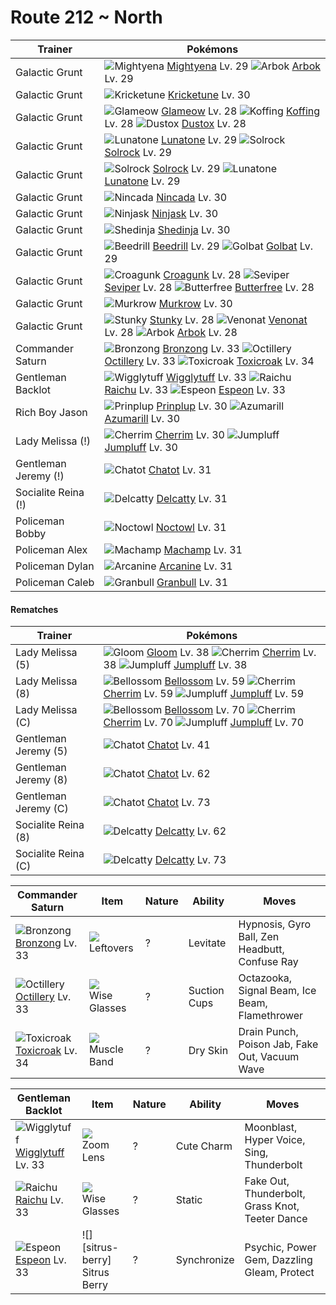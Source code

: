 # Route 212 ~ North

Trainer                    | Pokémons
---                        | ---
Galactic Grunt             | ![][262]  [Mightyena] Lv. 29  ![][024]  [Arbok] Lv. 29
Galactic Grunt             | ![][402]  [Kricketune] Lv. 30
Galactic Grunt             | ![][431]  [Glameow] Lv. 28  ![][109]  [Koffing] Lv. 28  ![][269]  [Dustox] Lv. 28
Galactic Grunt             | ![][337]  [Lunatone] Lv. 29  ![][338]  [Solrock] Lv. 29
Galactic Grunt             | ![][338]  [Solrock] Lv. 29  ![][337]  [Lunatone] Lv. 29
Galactic Grunt             | ![][290]  [Nincada] Lv. 30
Galactic Grunt             | ![][291]  [Ninjask] Lv. 30
Galactic Grunt             | ![][292]  [Shedinja] Lv. 30
Galactic Grunt             | ![][015]  [Beedrill] Lv. 29  ![][042]  [Golbat] Lv. 29
Galactic Grunt             | ![][453]  [Croagunk] Lv. 28  ![][336]  [Seviper] Lv. 28  ![][012]  [Butterfree] Lv. 28
Galactic Grunt             | ![][198]  [Murkrow] Lv. 30
Galactic Grunt             | ![][434]  [Stunky] Lv. 28  ![][048]  [Venonat] Lv. 28  ![][024]  [Arbok] Lv. 28
Commander Saturn           | ![][437]  [Bronzong] Lv. 33  ![][224]  [Octillery] Lv. 33  ![][454]  [Toxicroak] Lv. 34
Gentleman Backlot          | ![][040]  [Wigglytuff] Lv. 33  ![][026]  [Raichu] Lv. 33  ![][196]  [Espeon] Lv. 33
Rich Boy Jason             | ![][394]  [Prinplup] Lv. 30  ![][184]  [Azumarill] Lv. 30
Lady Melissa (!)           | ![][421]  [Cherrim] Lv. 30  ![][189]  [Jumpluff] Lv. 30
Gentleman Jeremy (!)       | ![][441]  [Chatot] Lv. 31
Socialite Reina (!)        | ![][301]  [Delcatty] Lv. 31
Policeman Bobby            | ![][164]  [Noctowl] Lv. 31
Policeman Alex             | ![][068]  [Machamp] Lv. 31
Policeman Dylan            | ![][059]  [Arcanine] Lv. 31
Policeman Caleb            | ![][210]  [Granbull] Lv. 31

#### Rematches

Trainer                    | Pokémons
---                        | ---
Lady Melissa (5)           | ![][044]  [Gloom] Lv. 38  ![][421]  [Cherrim] Lv. 38  ![][189]  [Jumpluff] Lv. 38
Lady Melissa (8)           | ![][182]  [Bellossom] Lv. 59  ![][421]  [Cherrim] Lv. 59  ![][189]  [Jumpluff] Lv. 59
Lady Melissa (C)           | ![][182]  [Bellossom] Lv. 70  ![][421]  [Cherrim] Lv. 70  ![][189]  [Jumpluff] Lv. 70
Gentleman Jeremy (5)       | ![][441]  [Chatot] Lv. 41
Gentleman Jeremy (8)       | ![][441]  [Chatot] Lv. 62
Gentleman Jeremy (C)       | ![][441]  [Chatot] Lv. 73
Socialite Reina (8)        | ![][301]  [Delcatty] Lv. 62
Socialite Reina (C)        | ![][301]  [Delcatty] Lv. 73

Commander Saturn   | Item         | Nature  | Ability       | Moves
---                | ---          | ---     | ---           | ---
![][437]<br> [Bronzong] Lv. 33        | ![][leftovers]<br> Leftovers            | ?        | Levitate            | Hypnosis, Gyro Ball, Zen Headbutt, Confuse Ray
![][224]<br> [Octillery] Lv. 33       | ![][wise-glasses]<br> Wise Glasses      | ?        | Suction Cups        | Octazooka, Signal Beam, Ice Beam, Flamethrower
![][454]<br> [Toxicroak] Lv. 34       | ![][muscle-band]<br> Muscle Band        | ?        | Dry Skin            | Drain Punch, Poison Jab, Fake Out, Vacuum Wave

Gentleman Backlot   | Item         | Nature  | Ability       | Moves
---                 | ---          | ---     | ---           | ---
![][040]<br> [Wigglytuff] Lv. 33      | ![][zoom-lens]<br> Zoom Lens            | ?        | Cute Charm          | Moonblast, Hyper Voice, Sing, Thunderbolt
![][026]<br> [Raichu] Lv. 33          | ![][wise-glasses]<br> Wise Glasses      | ?        | Static              | Fake Out, Thunderbolt, Grass Knot, Teeter Dance
![][196]<br> [Espeon] Lv. 33          | ![][sitrus-berry]<br> Sitrus Berry      | ?        | Synchronize         | Psychic, Power Gem, Dazzling Gleam, Protect


[012]: https://raw.githubusercontent.com/PokeAPI/sprites/master/sprites/pokemon/12.png "Butterfree"
[015]: https://raw.githubusercontent.com/PokeAPI/sprites/master/sprites/pokemon/15.png "Beedrill"
[024]: https://raw.githubusercontent.com/PokeAPI/sprites/master/sprites/pokemon/24.png "Arbok"
[026]: https://raw.githubusercontent.com/PokeAPI/sprites/master/sprites/pokemon/26.png "Raichu"
[040]: https://raw.githubusercontent.com/PokeAPI/sprites/master/sprites/pokemon/40.png "Wigglytuff"
[042]: https://raw.githubusercontent.com/PokeAPI/sprites/master/sprites/pokemon/42.png "Golbat"
[044]: https://raw.githubusercontent.com/PokeAPI/sprites/master/sprites/pokemon/44.png "Gloom"
[048]: https://raw.githubusercontent.com/PokeAPI/sprites/master/sprites/pokemon/48.png "Venonat"
[059]: https://raw.githubusercontent.com/PokeAPI/sprites/master/sprites/pokemon/59.png "Arcanine"
[068]: https://raw.githubusercontent.com/PokeAPI/sprites/master/sprites/pokemon/68.png "Machamp"
[109]: https://raw.githubusercontent.com/PokeAPI/sprites/master/sprites/pokemon/109.png "Koffing"
[164]: https://raw.githubusercontent.com/PokeAPI/sprites/master/sprites/pokemon/164.png "Noctowl"
[182]: https://raw.githubusercontent.com/PokeAPI/sprites/master/sprites/pokemon/182.png "Bellossom"
[184]: https://raw.githubusercontent.com/PokeAPI/sprites/master/sprites/pokemon/184.png "Azumarill"
[189]: https://raw.githubusercontent.com/PokeAPI/sprites/master/sprites/pokemon/189.png "Jumpluff"
[196]: https://raw.githubusercontent.com/PokeAPI/sprites/master/sprites/pokemon/196.png "Espeon"
[198]: https://raw.githubusercontent.com/PokeAPI/sprites/master/sprites/pokemon/198.png "Murkrow"
[210]: https://raw.githubusercontent.com/PokeAPI/sprites/master/sprites/pokemon/210.png "Granbull"
[224]: https://raw.githubusercontent.com/PokeAPI/sprites/master/sprites/pokemon/224.png "Octillery"
[262]: https://raw.githubusercontent.com/PokeAPI/sprites/master/sprites/pokemon/262.png "Mightyena"
[269]: https://raw.githubusercontent.com/PokeAPI/sprites/master/sprites/pokemon/269.png "Dustox"
[290]: https://raw.githubusercontent.com/PokeAPI/sprites/master/sprites/pokemon/290.png "Nincada"
[291]: https://raw.githubusercontent.com/PokeAPI/sprites/master/sprites/pokemon/291.png "Ninjask"
[292]: https://raw.githubusercontent.com/PokeAPI/sprites/master/sprites/pokemon/292.png "Shedinja"
[301]: https://raw.githubusercontent.com/PokeAPI/sprites/master/sprites/pokemon/301.png "Delcatty"
[336]: https://raw.githubusercontent.com/PokeAPI/sprites/master/sprites/pokemon/336.png "Seviper"
[337]: https://raw.githubusercontent.com/PokeAPI/sprites/master/sprites/pokemon/337.png "Lunatone"
[338]: https://raw.githubusercontent.com/PokeAPI/sprites/master/sprites/pokemon/338.png "Solrock"
[394]: https://raw.githubusercontent.com/PokeAPI/sprites/master/sprites/pokemon/394.png "Prinplup"
[402]: https://raw.githubusercontent.com/PokeAPI/sprites/master/sprites/pokemon/402.png "Kricketune"
[421]: https://raw.githubusercontent.com/PokeAPI/sprites/master/sprites/pokemon/421.png "Cherrim"
[431]: https://raw.githubusercontent.com/PokeAPI/sprites/master/sprites/pokemon/431.png "Glameow"
[434]: https://raw.githubusercontent.com/PokeAPI/sprites/master/sprites/pokemon/434.png "Stunky"
[437]: https://raw.githubusercontent.com/PokeAPI/sprites/master/sprites/pokemon/437.png "Bronzong"
[441]: https://raw.githubusercontent.com/PokeAPI/sprites/master/sprites/pokemon/441.png "Chatot"
[453]: https://raw.githubusercontent.com/PokeAPI/sprites/master/sprites/pokemon/453.png "Croagunk"
[454]: https://raw.githubusercontent.com/PokeAPI/sprites/master/sprites/pokemon/454.png "Toxicroak"
[Butterfree]: /pokemon_changes/012.md
[Beedrill]: /pokemon_changes/015.md
[Arbok]: /pokemon_changes/024.md
[Raichu]: /pokemon_changes/026.md
[Wigglytuff]: /pokemon_changes/040.md
[Golbat]: /pokemon_changes/042.md
[Gloom]: /pokemon_changes/044.md
[Venonat]: /pokemon_changes/048.md
[Arcanine]: /pokemon_changes/059.md
[Machamp]: /pokemon_changes/068.md
[Koffing]: /pokemon_changes/109.md
[Noctowl]: /pokemon_changes/164.md
[Bellossom]: /pokemon_changes/182.md
[Azumarill]: /pokemon_changes/184.md
[Jumpluff]: /pokemon_changes/189.md
[Espeon]: /pokemon_changes/196.md
[Murkrow]: /pokemon_changes/198.md
[Granbull]: /pokemon_changes/210.md
[Octillery]: /pokemon_changes/224.md
[Mightyena]: /pokemon_changes/262.md
[Dustox]: /pokemon_changes/269.md
[Nincada]: /pokemon_changes/290.md
[Ninjask]: /pokemon_changes/291.md
[Shedinja]: /pokemon_changes/292.md
[Delcatty]: /pokemon_changes/301.md
[Seviper]: /pokemon_changes/336.md
[Lunatone]: /pokemon_changes/337.md
[Solrock]: /pokemon_changes/338.md
[Prinplup]: /pokemon_changes/394.md
[Kricketune]: /pokemon_changes/402.md
[Cherrim]: /pokemon_changes/421.md
[Glameow]: /pokemon_changes/431.md
[Stunky]: /pokemon_changes/434.md
[Bronzong]: /pokemon_changes/437.md
[Chatot]: /pokemon_changes/441.md
[Croagunk]: /pokemon_changes/453.md
[Toxicroak]: /pokemon_changes/454.md
[wise-glasses]: https://raw.githubusercontent.com/PokeAPI/sprites/master/sprites/items/wise-glasses.png
[zoom-lens]: https://raw.githubusercontent.com/PokeAPI/sprites/master/sprites/items/zoom-lens.png
[leftovers]: https://raw.githubusercontent.com/PokeAPI/sprites/master/sprites/items/leftovers.png
[muscle-band]: https://raw.githubusercontent.com/PokeAPI/sprites/master/sprites/items/muscle-band.png
